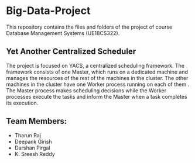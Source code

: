 # Big-Data-Project
This repository contains the files and folders of the project of course Database Management Systems (UE18CS322).

## Yet Another Centralized Scheduler
The	project	is	focused	on	YACS,	a centralized	scheduling	framework.	The	framework	 consists	of	one	Master,	which runs	on	a	dedicated	machine	and manages	the	resources	of the	rest	of	the	machines in	the	cluster.	The	other machines in	the	cluster	have one	Worker process running	on	each	of	them	. The	Master process makes	scheduling	decisions	while	the	Worker processes	execute	the	tasks	and	inform	the	Master	when	a	task	completes	its	execution.

## Team Members:
- Tharun Raj
- Deepank Girish
- Darshan Pirgal
- K. Sreesh Reddy
